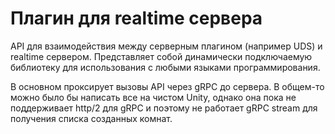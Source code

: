 # Плагин для realtime сервера

API для взаимодействия между серверным плагином (например UDS) и realtime сервером.
Представляет собой динамически подключаемую библиотеку для использования с любыми языками программирования.

В основном проксирует вызовы API через gRPC до сервера. В общем-то можно было бы написать все на чистом Unity,
однако она пока не поддерживает http/2 для gRPC и поэтому не работает gRPC stream для получения списка созданных комнат.

